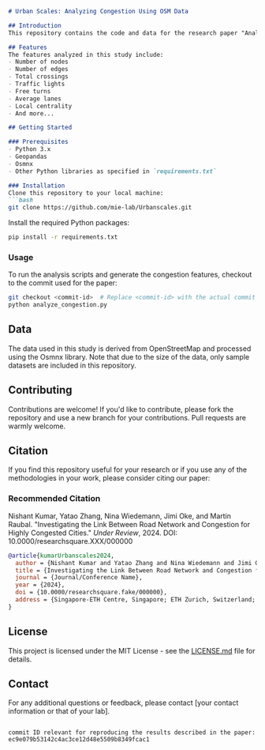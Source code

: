 

```markdown
# Urban Scales: Analyzing Congestion Using OSM Data

## Introduction
This repository contains the code and data for the research paper "Analyzing Urban Congestion Through OpenStreetMap Data". The study extracts 14 different features from OSM urban tiles of size 1 sq km to predict congestion patterns in various cities including Auckland, New York City, London, Cape Town, Bogota, Mexico City, Mumbai, and Istanbul. These features include graph-based metrics such as number of nodes and edges, traffic dynamics like intersection counts and traffic lights, and other relevant urban characteristics.

## Features
The features analyzed in this study include:
- Number of nodes
- Number of edges
- Total crossings
- Traffic lights
- Free turns
- Average lanes
- Local centrality
- And more...

## Getting Started

### Prerequisites
- Python 3.x
- Geopandas
- Osmnx
- Other Python libraries as specified in `requirements.txt`

### Installation
Clone this repository to your local machine:
```bash
git clone https://github.com/mie-lab/Urbanscales.git
```

Install the required Python packages:
```bash
pip install -r requirements.txt
```

### Usage
To run the analysis scripts and generate the congestion features, checkout to the commit used for the paper:
```bash
git checkout <commit-id>  # Replace <commit-id> with the actual commit ID
python analyze_congestion.py
```

## Data
The data used in this study is derived from OpenStreetMap and processed using the Osmnx library. Note that due to the size of the data, only sample datasets are included in this repository.

## Contributing
Contributions are welcome! If you'd like to contribute, please fork the repository and use a new branch for your contributions. Pull requests are warmly welcome.

## Citation
If you find this repository useful for your research or if you use any of the methodologies in your work, please consider citing our paper:

### Recommended Citation
Nishant Kumar, Yatao Zhang, Nina Wiedemann, Jimi Oke, and Martin Raubal. "Investigating the Link Between Road Network and Congestion for Highly Congested Cities." *Under Review*, 2024. DOI: 10.0000/researchsquare.XXX/000000

```bibtex
@article{kumarUrbanscales2024,
  author = {Nishant Kumar and Yatao Zhang and Nina Wiedemann and Jimi Oke and Martin Raubal},
  title = {Investigating the Link Between Road Network and Congestion for Highly Congested Cities},
  journal = {Journal/Conference Name},
  year = {2024},
  doi = {10.0000/researchsquare.fake/000000},
  address = {Singapore-ETH Centre, Singapore; ETH Zurich, Switzerland; University of Massachusetts Amherst, USA}
}
```

## License
This project is licensed under the MIT License - see the [LICENSE.md](LICENSE.md) file for details.

## Contact
For any additional questions or feedback, please contact [your contact information or that of your lab].

```

commit ID relevant for reproducing the results described in the paper: ec9e079b53142c4ac3ce12d48e5509b8349fcac1 